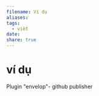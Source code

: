 ```yaml
---
filename: Ví dụ
aliases: 
tags:
  - viết
date: 
share: true
---
```


# ví dụ

Plugin "envelop"- github publisher

